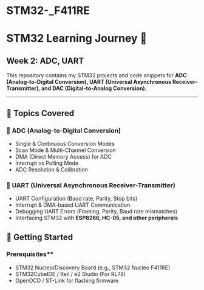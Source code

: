 # STM32-_F411RE
# STM32 Learning Journey 🚀  
## Week 2: ADC, UART  

This repository contains my STM32 projects and code snippets for **ADC (Analog-to-Digital Conversion), UART (Universal Asynchronous Receiver-Transmitter), and DAC (Digital-to-Analog Conversion).**  

---

## 📌 **Topics Covered**  

### 🔹 **ADC (Analog-to-Digital Conversion)**
- Single & Continuous Conversion Modes  
- Scan Mode & Multi-Channel Conversion  
- DMA (Direct Memory Access) for ADC  
- Interrupt vs Polling Mode  
- ADC Resolution & Calibration  

### 🔹 **UART (Universal Asynchronous Receiver-Transmitter)**
- UART Configuration (Baud rate, Parity, Stop bits)  
- Interrupt & DMA-based UART Communication  
- Debugging UART Errors (Framing, Parity, Baud rate mismatches)  
- Interfacing STM32 with **ESP8266, HC-05, and other peripherals**  

## 🚀 **Getting Started**  

### Prerequisites**  
- STM32 Nucleo/Discovery Board (e.g., STM32 Nucleo F411RE)  
- STM32CubeIDE / Keil / e2 Studio (For RL78)  
- OpenOCD / ST-Link for flashing firmware  

